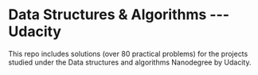 # Data Structures & Algorithms --- Udacity
This repo includes solutions (over 80 practical problems) for the projects studied under the Data structures and algorithms Nanodegree by Udacity.
